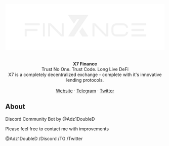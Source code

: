 ![x7BannerLogo](https://raw.githubusercontent.com/WoxieX/x7-dashboard/main/src/assets/images/x7banner.png)

<br />
<div align="center"><strong>X7 Finance</strong></div>
<div align="center">Trust No One. Trust Code. Long Live DeFi</div>
<div align="center">X7 is a completely decentralized exchange - complete with it's innovative lending protocols.</div>
<br />
<div align="center">
<a href="https://www.x7finance.org/">Website</a> 
<span> · </span>
<a href="https://t.me/X7m105portal">Telegram</a> 
<span> · </span>
<a href="https://twitter.com/x7_finance">Twitter</a>
</div>

## About

Discord Community Bot by @Adz1DoubleD

Please feel free to contact me with improvements

@Adz1DoubleD
/Discord
/TG
/Twitter

<br />
